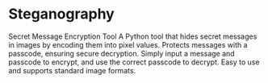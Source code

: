 # Steganography
Secret Message Encryption Tool A Python tool that hides secret messages in images by encoding them into pixel values. Protects messages with a passcode, ensuring secure decryption. Simply input a message and passcode to encrypt, and use the correct passcode to decrypt. Easy to use and supports standard image formats.
